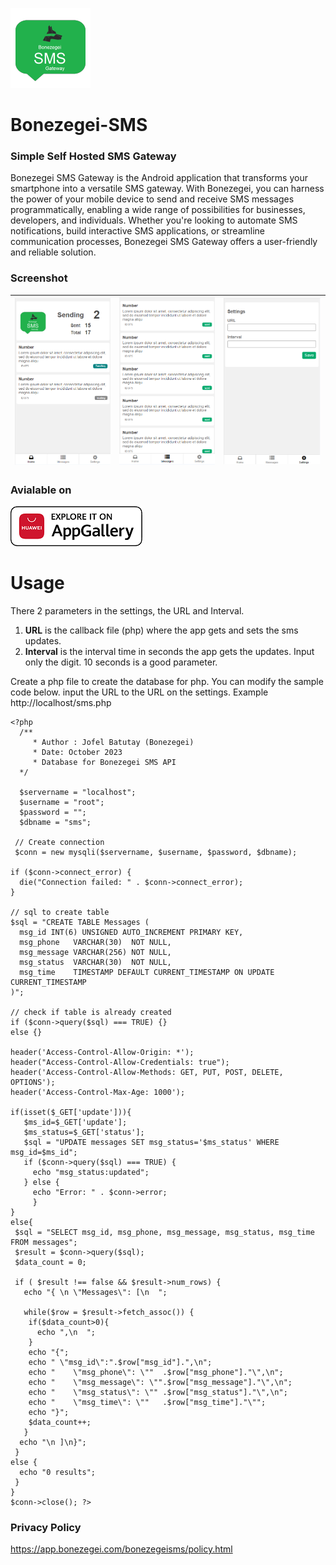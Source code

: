 
![bonezegei SMS](resources/bonezegeiSMS128.png "bonezegei SMS")
# Bonezegei-SMS


### Simple Self Hosted SMS Gateway

Bonezegei SMS Gateway is the Android application that transforms your smartphone into a versatile SMS gateway. With Bonezegei, you can harness the power of your mobile device to send and receive SMS messages programmatically, enabling a wide range of possibilities for businesses, developers, and individuals. Whether you're looking to automate SMS notifications, build interactive SMS applications, or streamline communication processes, Bonezegei SMS Gateway offers a user-friendly and reliable solution.

### Screenshot

|![bonezegei SMS](resources/feature1.png "bonezegei SMS")|![bonezegei SMS](resources/feature2.png "bonezegei SMS")|![bonezegei SMS](resources/feature3.png "bonezegei SMS")|
|-----|-----|---|


### Avialable on

[![P](resources/huawei_logo.png "bonezegei SMS")](https://appgallery.huawei.com/app/C109326023)


# Usage
There 2 parameters in the settings, the URL and Interval.

1. <strong>URL</strong> is the callback file (php) where the app gets and sets the sms updates.
2. <strong>Interval</strong> is the interval time in seconds the app gets the updates. Input only the digit. 10 seconds is a good parameter. 


Create a php file to create the database for php. You can modify the sample code below. input the URL to the URL on the settings. Example http://localhost/sms.php

    <?php
      /**
         * Author : Jofel Batutay (Bonezegei)
         * Date: October 2023
         * Database for Bonezegei SMS API
      */
      
      $servername = "localhost";
      $username = "root";
      $password = "";
      $dbname = "sms";
      
     // Create connection
     $conn = new mysqli($servername, $username, $password, $dbname);
  
    if ($conn->connect_error) {
      die("Connection failed: " . $conn->connect_error);
    }
  
    // sql to create table
    $sql = "CREATE TABLE Messages (
      msg_id INT(6) UNSIGNED AUTO_INCREMENT PRIMARY KEY,
      msg_phone   VARCHAR(30)  NOT NULL,
      msg_message VARCHAR(256) NOT NULL,
      msg_status  VARCHAR(30)  NOT NULL,
      msg_time    TIMESTAMP DEFAULT CURRENT_TIMESTAMP ON UPDATE CURRENT_TIMESTAMP
    )";
  		
    // check if table is already created
    if ($conn->query($sql) === TRUE) {} 
    else {}
  
    header('Access-Control-Allow-Origin: *'); 
    header("Access-Control-Allow-Credentials: true");
    header('Access-Control-Allow-Methods: GET, PUT, POST, DELETE, OPTIONS');
    header('Access-Control-Max-Age: 1000');
  
    if(isset($_GET['update'])){
  	   $ms_id=$_GET['update'];
  	   $ms_status=$_GET['status'];
  	   $sql = "UPDATE messages SET msg_status='$ms_status' WHERE msg_id=$ms_id";
  	   if ($conn->query($sql) === TRUE) {
  	     echo "msg_status:updated";
  	   } else {
  	     echo "Error: " . $conn->error;
    	 }
    }
    else{
     $sql = "SELECT msg_id, msg_phone, msg_message, msg_status, msg_time FROM messages";
     $result = $conn->query($sql);
  	 $data_count = 0;
   
  	 if ( $result !== false && $result->num_rows) {
  	   echo "{ \n \"Messages\": [\n  ";
     
  	   while($row = $result->fetch_assoc()) {
        if($data_count>0){
          echo ",\n  ";
        }
        echo "{";
        echo " \"msg_id\":".$row["msg_id"].",\n";
        echo "    \"msg_phone\": \""  .$row["msg_phone"]."\",\n";
        echo "    \"msg_message\": \"".$row["msg_message"]."\",\n";
        echo "    \"msg_status\": \"" .$row["msg_status"]."\",\n";
        echo "    \"msg_time\": \""   .$row["msg_time"]."\"";
        echo "}";
        $data_count++;
  	   }
  	  echo "\n ]\n}";
  	 } 
    else {
  	  echo "0 results";
  	 }
    }
    $conn->close(); ?>


### Privacy Policy
https://app.bonezegei.com/bonezegeisms/policy.html


